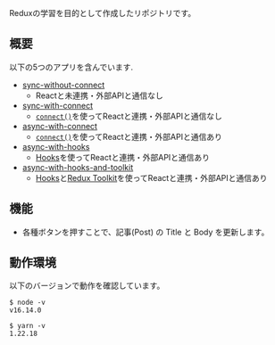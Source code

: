 Reduxの学習を目的として作成したリポジトリです。

## 概要
以下の5つのアプリを含んでいます.
* [sync-without-connect](https://github.com/daichihayasaka/update-posts/tree/master/sync-without-connect)
  * Reactと未連携・外部APIと通信なし
* [sync-with-connect](https://github.com/daichihayasaka/update-posts/tree/master/sync-with-connect)
  * [`connect()`](https://react-redux.js.org/api/connect)を使ってReactと連携・外部APIと通信なし
* [async-with-connect](https://github.com/daichihayasaka/update-posts/tree/master/async-with-connect)
  * [`connect()`](https://react-redux.js.org/api/connect)を使ってReactと連携・外部APIと通信あり
* [async-with-hooks](https://github.com/daichihayasaka/update-posts/tree/master/async-with-hooks)
  * [Hooks](https://react-redux.js.org/api/hooks)を使ってReactと連携・外部APIと通信あり
* [async-with-hooks-and-toolkit](https://github.com/daichihayasaka/update-posts/tree/master/async-with-hooks-and-tookit)
  * [Hooks](https://react-redux.js.org/api/hooks)と[Redux Toolkit](https://redux-toolkit.js.org/)を使ってReactと連携・外部APIと通信あり

## 機能
* 各種ボタンを押すことで、記事(Post) の Title と Body を更新します。

## 動作環境
以下のバージョンで動作を確認しています。
```
$ node -v
v16.14.0

$ yarn -v
1.22.18
```